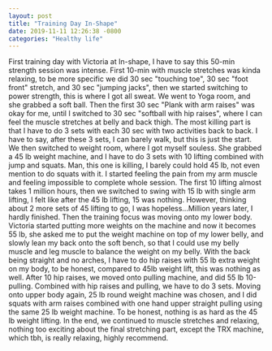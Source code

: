 ```yaml
---
layout: post
title: "Training Day In-Shape"
date: 2019-11-11 12:26:38 -0800
categories: "Healthy life"
---
```

  First training day with Victoria at In-shape, I have to say this 50-min strength session was intense. First 10-min with muscle stretches was kinda relaxing, to be more specific we did 30 sec "touching toe", 30 sec "foot front" stretch, and 30 sec "jumping jacks", then we started switching to power strength, this is where I got all sweat. We went to Yoga room, and she grabbed a soft ball. Then the first 30 sec "Plank with arm raises" was okay for me, until I switched to 30 sec "softball with hip raises", where I can feel the muscle stretches at belly and back thigh. The most killing part is that I have to do 3 sets with each 30 sec with two activities back to back. I have to say, after these 3 sets, I can barely walk, but this is just the start. We then switched to weight room, where I got myself souless. She grabbed a 45 lb weight machine, and I have to do 3 sets with 10 lifting combined with jump and squats. Man, this one is killing, I barely could hold 45 lb, not even mention to do squats with it. I started feeling the pain from my arm muscle and feeling impossible to complete whole session. The first 10 lifting almost takes 1 million hours, then we switched to swing with 15 lb with single arm lifting, I felt like after the 45 lb lifting, 15 was nothing. However, thinking about 2 more sets of 45 lifting to go, I was hopeless...Million years later, I hardly finished. Then the training focus was moving onto my lower body. Victoria started putting more weights on the machine and now it becomes 55 lb, she asked me to put the weight machine on top of my lower belly, and slowly lean my back onto the soft bench, so that I could use my belly muscle and leg muscle to balance the weight on my belly. With the back being straight and no arches, I have to do hip raises with 55 lb extra weight on my body, to be honest, compared to 45lb weight lift, this was nothing as well. After 10 hip raises, we moved onto pulling machine, and did 55 lb 10-pulling. Combined with hip raises and pulling, we have to do 3 sets. Moving onto upper body again, 25 lb round weight machine was chosen, and I did squats with arm raises combined with one hand upper straight pulling using the same 25 lb weight machine. To be honest, nothing is as hard as the 45 lb weight lifting. 
  In the end, we continued to muscle stretches and relaxing, nothing too exciting about the final stretching part, except the TRX machine, which tbh, is really relaxing, highly recommend. 
